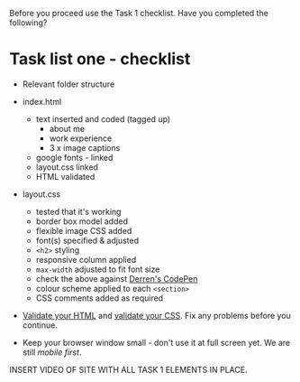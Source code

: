 Before you proceed use the Task 1 checklist. Have you completed the following?
# Task list one - checklist
- Relevant folder structure
- index.html
    - text inserted and coded (tagged up)
        - about me
        - work experience
        - 3 x image captions
    - google fonts - linked
    - layout.css linked
    - HTML validated
- layout.css
    - tested that it's working
    - border box model added
    - flexible image CSS added
    - font(s) specified &amp; adjusted
    - `<h2>` styling
    - responsive column applied
    - `max-width` adjusted to fit font size
    - check the above against [Derren's CodePen](https://codepen.io/wilsondmmu/pen/wrEzrp/)
    - colour scheme applied to each `<section>`
    - CSS comments added as required

- [Validate your HTML](https://validator.w3.org/#validate_by_upload) and [validate your CSS](https://jigsaw.w3.org/css-validator/#validate_by_upload). Fix any problems before you continue.
- Keep your browser window small - don't use it at full screen yet. We are still *mobile first*.

INSERT VIDEO OF SITE WITH ALL TASK 1 ELEMENTS IN PLACE.